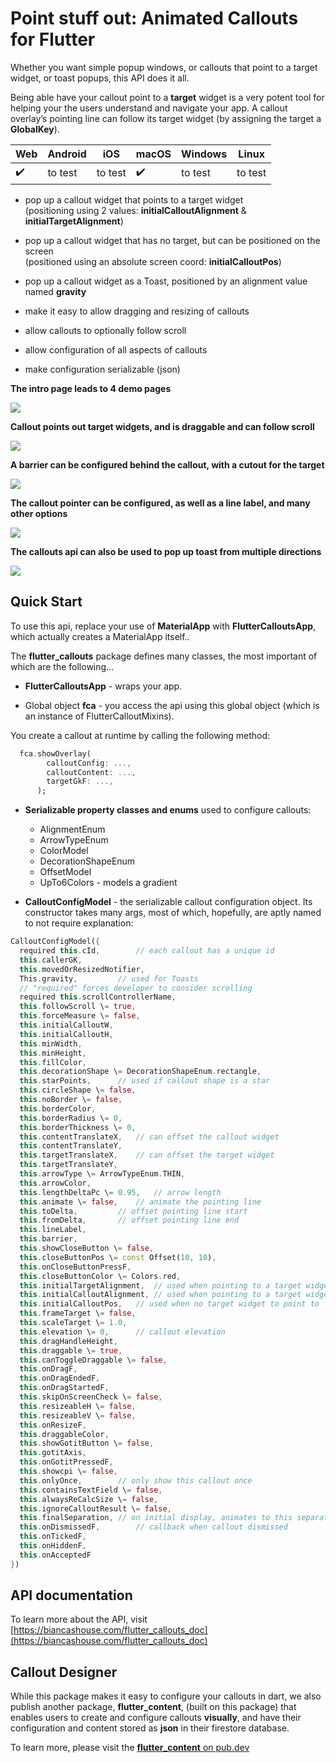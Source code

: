 # Point stuff out: Animated Callouts for Flutter

Whether you want simple popup windows, or callouts that point to a target widget, or toast popups, this API does it all.

Being able have your callout point to a **target** widget is a very potent tool for helping your the users understand and navigate your app. A callout overlay’s pointing line can follow its target widget  (by assigning the target a **GlobalKey**). 

| Web  | Android | iOS     | macOS   | Windows | Linux   |
|------|---------|---------|---------|---------|---------|
| ✔️  | to test | to test | ✔️ | to test | to test |

* pop up a callout widget that points to a target widget  
  (positioning using 2 values: **initialCalloutAlignment** & **initialTargetAlignment**)

* pop up a callout widget that has no target, but can be positioned on the screen  
  (positioned using an absolute screen coord: **initialCalloutPos**)

* pop up a callout widget as a Toast, positioned by an alignment value named **gravity**

* make it easy to allow dragging and resizing of callouts

* allow callouts to optionally follow scroll

* allow configuration of all aspects of callouts

* make configuration serializable (json)

**The intro page leads to 4 demo pages**

![](https://github.com/biancashouse/flutter_callouts/blob/main/readme_images/intro_page.png?raw=true)

**Callout points out target widgets, and is draggable and can follow scroll**

![](https://github.com/biancashouse/flutter_callouts/blob/main/readme_images/dragging_and_scrolling.gif?raw=true)

**A barrier can be configured behind the callout, with a cutout for the target**

![](https://github.com/biancashouse/flutter_callouts/blob/main/readme_images/barrier_demo.gif?raw=true)

**The callout pointer can be configured, as well as a line label, and many other options**

![](https://github.com/biancashouse/flutter_callouts/blob/main/readme_images/pointer_demo.gif?raw=true)

**The callouts api can also be used to pop up toast from multiple directions**

![](https://github.com/biancashouse/flutter_callouts/blob/main/readme_images/toast_demo.gif?raw=true)


## Quick Start

To use this api, replace your use of **MaterialApp** with **FlutterCalloutsApp**, which actually creates a MaterialApp itself..

The **flutter\_callouts** package defines many classes, the most important of which are the following…

* **FlutterCalloutsApp** \- wraps your app.

* Global object **fca** \- you access the api using this global object
  (which is an instance of FlutterCalloutMixins).

You create a callout at runtime by calling the following method:

```dart
  fca.showOverlay(
        calloutConfig: ...,
        calloutContent: ...,
        targetGkF: ...,
      );
```

* **Serializable property classes and enums** used to configure callouts:
  * AlignmentEnum
  * ArrowTypeEnum
  * ColorModel
  * DecorationShapeEnum
  * OffsetModel
  * UpTo6Colors \- models a gradient

* **CalloutConfigModel** \- the serializable callout configuration object. Its constructor takes many args, most of which, hopefully, are aptly named to not require explanation:

```dart 
CalloutConfigModel({
  required this.cId,		// each callout has a unique id  
  this.callerGK,
  this.movedOrResizedNotifier,
  This.gravity,			// used for Toasts
  // "required" forces developer to consider scrolling
  required this.scrollControllerName,
  this.followScroll \= true,
  this.forceMeasure \= false,
  this.initialCalloutW,
  this.initialCalloutH,
  this.minWidth,
  this.minHeight,
  this.fillColor,
  this.decorationShape \= DecorationShapeEnum.rectangle,
  this.starPoints,		// used if callout shape is a star  
  this.circleShape \= false,
  this.noBorder \= false,
  this.borderColor,
  this.borderRadius \= 0,
  this.borderThickness \= 0,
  this.contentTranslateX,	// can offset the callout widget  
  this.contentTranslateY,
  this.targetTranslateX,	// can offset the target widget  
  this.targetTranslateY,
  this.arrowType \= ArrowTypeEnum.THIN,
  this.arrowColor,
  this.lengthDeltaPc \= 0.95,	// arrow length  
  this.animate \= false,	// animate the pointing line  
  this.toDelta,			// offset pointing line start  
  this.fromDelta,		// offset pointing line end  
  this.lineLabel,
  this.barrier,
  this.showCloseButton \= false,
  this.closeButtonPos \= const Offset(10, 10),
  this.onCloseButtonPressF,
  this.closeButtonColor \= Colors.red,
  this.initialTargetAlignment,	// used when pointing to a target widget  
  this.initialCalloutAlignment,	// used when pointing to a target widget  
  this.initialCalloutPos,	// used when no target widget to point to  
  this.frameTarget \= false,
  this.scaleTarget \= 1.0,
  this.elevation \= 0,		// callout elevation  
  this.dragHandleHeight,
  this.draggable \= true,
  this.canToggleDraggable \= false,
  this.onDragF,
  this.onDragEndedF,
  this.onDragStartedF,
  this.skipOnScreenCheck \= false,
  this.resizeableH \= false,
  this.resizeableV \= false,
  this.onResizeF,
  this.draggableColor,
  this.showGotitButton \= false,
  this.gotitAxis,
  this.onGotitPressedF,
  this.showcpi \= false,
  this.onlyOnce,		// only show this callout once  
  this.containsTextField \= false,
  this.alwaysReCalcSize \= false,
  this.ignoreCalloutResult \= false,
  this.finalSeparation,	// on initial display, animates to this separation  
  this.onDismissedF,		// callback when callout dismissed  
  this.onTickedF,
  this.onHiddenF,
  this.onAcceptedF
})
```
## API documentation
To learn more about the API, visit [https://biancashouse.com/flutter_callouts_doc](https://biancashouse.com/flutter_callouts_doc)

## Callout Designer
While this package makes it easy to configure your callouts in dart, we also publish another package, **flutter\_content**, (built on this package) that enables users to create and configure callouts **visually**,
and have their configuration and content stored as **json** in their firestore database.

To learn more, please visit the [**flutter_content** on pub.dev](https://pub.dev/packages/flutter_content)
